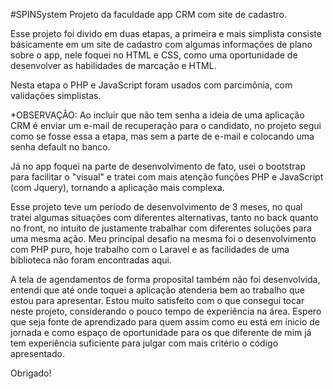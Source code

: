 #SPINSystem
Projeto da faculdade app CRM com site de cadastro.

 Esse projeto foi divido em duas etapas, a primeira e mais simplista consiste básicamente em um site de cadastro com algumas informações de plano sobre o app, nele foquei no HTML e CSS, como uma oportunidade de desenvolver as habilidades de marcação e HTML. 
 
 Nesta etapa o PHP e JavaScript foram usados com parcimônia, com validações simplistas. 
 
 *OBSERVAÇÂO: Ao incluir que não tem senha a ideia de uma aplicação CRM é enviar um e-mail de recuperação para o candidato, no projeto segui como se fosse essa a etapa, mas sem a parte de e-mail e colocando uma senha default no banco.
 
 Já no app foquei na parte de desenvolvimento de fato, usei o bootstrap para facilitar o "visual" e tratei com mais atenção funções PHP e JavaScript (com Jquery), tornando a aplicação mais complexa. 
 
 Esse projeto teve um período de desenvolvimento de 3 meses, no qual tratei algumas situações com diferentes alternativas, tanto no back quanto no front, no intuito de justamente trabalhar com diferentes soluções para uma mesma ação. Meu principal desafio na mesma foi o desenvolvimento com PHP puro, hoje trabalho com o Laravel e as facilidades de uma biblioteca não foram encontradas aqui.  
 
 A tela de agendamentos de forma proposital também não foi desenvolvida, entendi que até onde toquei a aplicação atenderia bem ao trabalho que estou para apresentar. Estou muito satisfeito com o que consegui tocar neste projeto, considerando o pouco tempo de experiência na área. Espero que seja fonte de aprendizado para quem assim como eu está em ínicio de jornada e como espaço de oportunidade para os que diferente de mim já tem experiência suficiente para julgar com mais critério o código apresentado. 
 
 Obrigado! 
 



